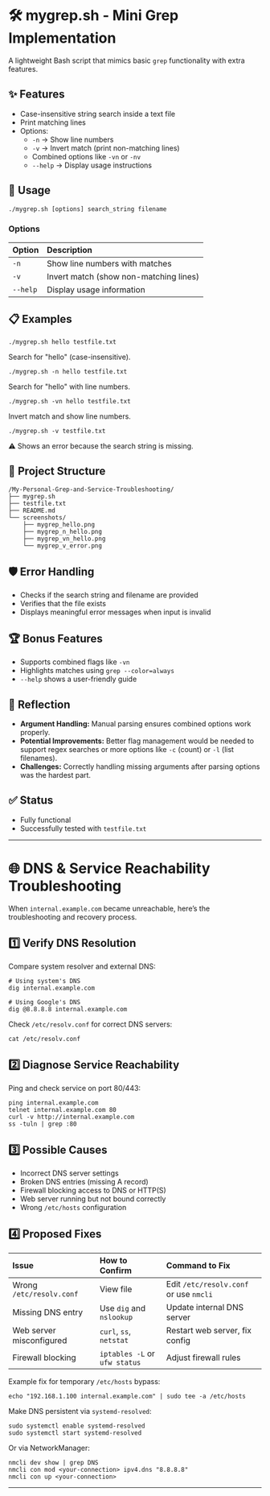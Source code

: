 # 🛠️ mygrep.sh - Mini Grep Implementation

A lightweight Bash script that mimics basic `grep` functionality with extra features.

## ✨ Features

- Case-insensitive string search inside a text file
- Print matching lines
- Options:
  - `-n` → Show line numbers
  - `-v` → Invert match (print non-matching lines)
  - Combined options like `-vn` or `-nv`
  - `--help` → Display usage instructions

## 🧩 Usage

```
./mygrep.sh [options] search_string filename
```

### Options

| Option   | Description                           |
|:---------|:--------------------------------------|
| `-n`     | Show line numbers with matches        |
| `-v`     | Invert match (show non-matching lines) |
| `--help` | Display usage information             |

## 📋 Examples

```
./mygrep.sh hello testfile.txt
```
Search for "hello" (case-insensitive).

```
./mygrep.sh -n hello testfile.txt
```
Search for "hello" with line numbers.

```
./mygrep.sh -vn hello testfile.txt
```
Invert match and show line numbers.

```
./mygrep.sh -v testfile.txt
```
⚠️ Shows an error because the search string is missing.

## 📂 Project Structure

```
/My-Personal-Grep-and-Service-Troubleshooting/
├── mygrep.sh
├── testfile.txt
├── README.md
└── screenshots/
    ├── mygrep_hello.png
    ├── mygrep_n_hello.png
    ├── mygrep_vn_hello.png
    └── mygrep_v_error.png
```

## 🛡️ Error Handling

- Checks if the search string and filename are provided
- Verifies that the file exists
- Displays meaningful error messages when input is invalid

## 🏆 Bonus Features

- Supports combined flags like `-vn`
- Highlights matches using `grep --color=always`
- `--help` shows a user-friendly guide

## 🧠 Reflection

- **Argument Handling:** Manual parsing ensures combined options work properly.
- **Potential Improvements:** Better flag management would be needed to support regex searches or more options like `-c` (count) or `-l` (list filenames).
- **Challenges:** Correctly handling missing arguments after parsing options was the hardest part.

## ✅ Status

- Fully functional
- Successfully tested with `testfile.txt`


---

# 🌐 DNS & Service Reachability Troubleshooting

When `internal.example.com` became unreachable, here’s the troubleshooting and recovery process.

## 1️⃣ Verify DNS Resolution

Compare system resolver and external DNS:

```
# Using system's DNS
dig internal.example.com

# Using Google's DNS
dig @8.8.8.8 internal.example.com
```

Check `/etc/resolv.conf` for correct DNS servers:

```
cat /etc/resolv.conf
```

## 2️⃣ Diagnose Service Reachability

Ping and check service on port 80/443:

```
ping internal.example.com
telnet internal.example.com 80
curl -v http://internal.example.com
ss -tuln | grep :80
```

## 3️⃣ Possible Causes

- Incorrect DNS server settings
- Broken DNS entries (missing A record)
- Firewall blocking access to DNS or HTTP(S)
- Web server running but not bound correctly
- Wrong `/etc/hosts` configuration

## 4️⃣ Proposed Fixes

| Issue | How to Confirm | Command to Fix |
|:------|:---------------|:---------------|
| Wrong `/etc/resolv.conf` | View file | Edit `/etc/resolv.conf` or use `nmcli` |
| Missing DNS entry | Use `dig` and `nslookup` | Update internal DNS server |
| Web server misconfigured | `curl`, `ss`, `netstat` | Restart web server, fix config |
| Firewall blocking | `iptables -L` or `ufw status` | Adjust firewall rules |

Example fix for temporary `/etc/hosts` bypass:

```
echo "192.168.1.100 internal.example.com" | sudo tee -a /etc/hosts
```

Make DNS persistent via `systemd-resolved`:

```
sudo systemctl enable systemd-resolved
sudo systemctl start systemd-resolved
```

Or via NetworkManager:

```
nmcli dev show | grep DNS
nmcli con mod <your-connection> ipv4.dns "8.8.8.8"
nmcli con up <your-connection>
```

---
